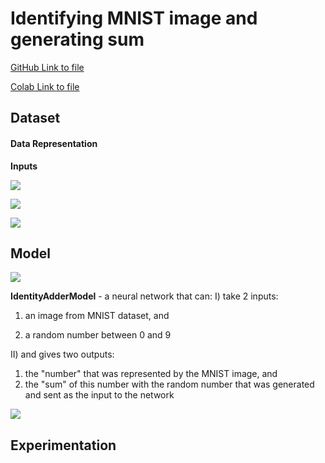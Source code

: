 # Identifying MNIST image and generating sum

[GitHub Link to file](https://github.com/garima-mahato/END2/blob/main/Session3-PyTorch/END2_Session3_PytorchAssignment.ipynb)

[Colab Link to file](https://githubtocolab.com/garima-mahato/END2/blob/main/Session3-PyTorch/END2_Session3_PytorchAssignment.ipynb)


## Dataset

#### Data Representation

**Inputs**

![](https://raw.githubusercontent.com/garima-mahato/END2/main/Session3-PyTorch/assets/train_data.PNG)

![](https://raw.githubusercontent.com/garima-mahato/END2/main/Session3-PyTorch/assets/test_data.PNG)

![](https://raw.githubusercontent.com/garima-mahato/END2/main/Session3-PyTorch/assets/eval_data.PNG)

## Model

![](https://raw.githubusercontent.com/garima-mahato/END2/main/Session3-PyTorch/assets/onnx_identity_adder_model.onnx.png)

**IdentityAdderModel** - a neural network that can:
I) take 2 inputs:

  1) an image from MNIST dataset, and
  
  2) a random number between 0 and 9
  
II) and gives two outputs:

  1) the "number" that was represented by the MNIST image, and
  2) the "sum" of this number with the random number that was generated and sent as the input to the network

![](https://raw.githubusercontent.com/garima-mahato/END2/main/Session3-PyTorch/assets/model_summary.png)

## Experimentation

